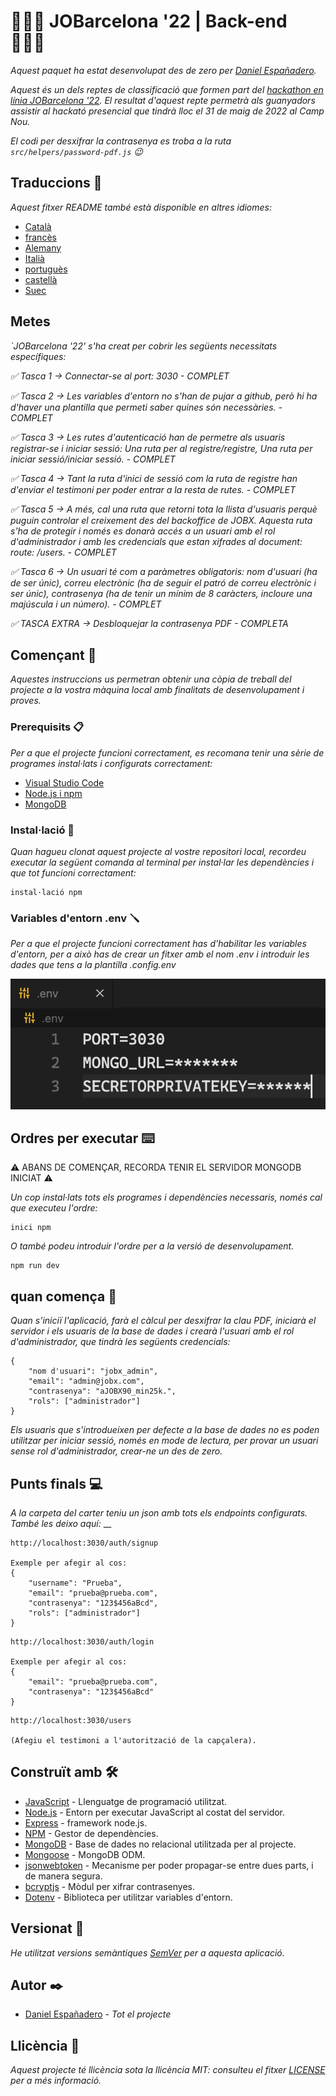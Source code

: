 # 👨🏻‍💻 JOBarcelona '22 | Back-end 👨🏻‍💻

_Aquest paquet ha estat desenvolupat des de zero per [Daniel Españadero](https://github.com/DanielEspanadero)._

_Aquest és un dels reptes de classificació que formen part del [hackathon en línia JOBarcelona '22](https://nuwe.io/challenge/jobarcelona-'22-back-end). El resultat d'aquest repte permetrà als guanyadors assistir al hackató presencial que tindrà lloc el 31 de maig de 2022 al Camp Nou._

_El codi per desxifrar la contrasenya es troba a la ruta `src/helpers/password-pdf.js` 😉_

## Traduccions 💬

_Aquest fitxer README també està disponible en altres idiomes:_
- [Català](https://github.com/DanielEspanadero/hackathon-jobarcelona22-back-javascript/blob/main/docs/README-cat.md)
- [francès](https://github.com/DanielEspanadero/hackathon-jobarcelona22-back-javascript/blob/main/docs/README-fr.md)
- [Alemany](https://github.com/DanielEspanadero/hackathon-jobarcelona22-back-javascript/blob/main/docs/README-de.md)
- [Italià](https://github.com/DanielEspanadero/hackathon-jobarcelona22-back-javascript/blob/main/docs/README-it.md)
- [portuguès](https://github.com/DanielEspanadero/hackathon-jobarcelona22-back-javascript/blob/main/docs/README-pt.md)
- [castellà](https://github.com/DanielEspanadero/hackathon-jobarcelona22-back-javascript/blob/main/docs/README-es.md)
- [Suec](https://github.com/DanielEspanadero/hackathon-jobarcelona22-back-javascript/blob/main/docs/README-se.md)

## Metes
_`JOBarcelona '22' s'ha creat per cobrir les següents necessitats específiques:_

_✅ Tasca 1 → Connectar-se al port: 3030 - COMPLET_

_✅ Tasca 2 → Les variables d'entorn no s'han de pujar a github, però hi ha d'haver una plantilla que permeti saber quines són necessàries. - COMPLET_

_✅ Tasca 3 → Les rutes d'autenticació han de permetre als usuaris registrar-se i iniciar sessió: Una ruta per al registre/registre, Una ruta per iniciar sessió/iniciar sessió. - COMPLET_

_✅ Tasca 4 → Tant la ruta d'inici de sessió com la ruta de registre han d'enviar el testimoni per poder entrar a la resta de rutes. - COMPLET_

_✅ Tasca 5 → A més, cal una ruta que retorni tota la llista d'usuaris perquè puguin controlar el creixement des del backoffice de JOBX. Aquesta ruta s'ha de protegir i només es donarà accés a un usuari amb el rol d'administrador i amb les credencials que estan xifrades al document: route: /users. - COMPLET_

_✅ Tasca 6 → Un usuari té com a paràmetres obligatoris: nom d'usuari (ha de ser únic), correu electrònic (ha de seguir el patró de correu electrònic i ser únic), contrasenya (ha de tenir un mínim de 8 caràcters, incloure una majúscula i un número). - COMPLET_

_✅ TASCA EXTRA → Desbloquejar la contrasenya PDF - COMPLETA_

## Començant 🚀

_Aquestes instruccions us permetran obtenir una còpia de treball del projecte a la vostra màquina local amb finalitats de desenvolupament i proves._

### Prerequisits 📋

_Per a que el projecte funcioni correctament, es recomana tenir una sèrie de programes instal·lats i configurats correctament:_
- [Visual Studio Code](https://code.visualstudio.com/download)
- [Node.js i npm](https://nodejs.org/es/)
- [MongoDB](https://docs.mongodb.com/manual/installation/)

### Instal·lació 🔧

_Quan hagueu clonat aquest projecte al vostre repositori local, recordeu executar la següent comanda al terminal per instal·lar les dependències i que tot funcioni correctament:_
```
instal·lació npm
```

### Variables d'entorn .env 🪛

_Per a que el projecte funcioni correctament has d'habilitar les variables d'entorn, per a això has de crear un fitxer amb el nom .env i introduir les dades que tens a la plantilla .config.env_

![Demo](https://github.com/DanielEspanadero/hackathon-jobarcelona22-back-javascript/blob/main/docs/env.png)

## Ordres per executar ⌨️

⚠️ ABANS DE COMENÇAR, RECORDA TENIR EL SERVIDOR MONGODB INICIAT ⚠️

_Un cop instal·lats tots els programes i dependències necessaris, només cal que executeu l'ordre:_
```
inici npm
```
_O també podeu introduir l'ordre per a la versió de desenvolupament._
```
npm run dev
```

## quan comença 🤔
_Quan s'iniciï l'aplicació, farà el càlcul per desxifrar la clau PDF, iniciarà el servidor i els usuaris de la base de dades i crearà l'usuari amb el rol d'administrador, que tindrà les següents credencials:_
```
{
    "nom d'usuari": "jobx_admin",
    "email": "admin@jobx.com",
    "contrasenya": "aJOBX90_min25k.",
    "rols": ["administrador"]
}
```
_Els usuaris que s'introdueixen per defecte a la base de dades no es poden utilitzar per iniciar sessió, només en mode de lectura, per provar un usuari sense rol d'administrador, crear-ne un des de zero._

## Punts finals 💻

_A la carpeta del carter teniu un json amb tots els endpoints configurats._
_També les deixo aquí:_
__
```
http://localhost:3030/auth/signup

Exemple per afegir al cos:
{
    "username": "Prueba",
    "email": "prueba@prueba.com",
    "contrasenya": "123$456aBcd",
    "rols": ["administrador"]
}
```
```
http://localhost:3030/auth/login

Exemple per afegir al cos:
{
    "email": "prueba@prueba.com",
    "contrasenya": "123$456aBcd"
}
```
```
http://localhost:3030/users

(Afegiu el testimoni a l'autorització de la capçalera).
```

## Construït amb 🛠️

* [JavaScript](https://developer.mozilla.org/es/docs/Web/JavaScript) - Llenguatge de programació utilitzat.
* [Node.js](https://nodejs.org/es/docs/) - Entorn per executar JavaScript al costat del servidor.
* [Express](https://www.npmjs.com/package/express) - framework node.js.
* [NPM](https://www.npmjs.com/) - Gestor de dependències.
* [MongoDB](https://docs.mongodb.com/) - Base de dades no relacional utilitzada per al projecte.
* [Mongoose](https://mongoosejs.com/docs/guide.html) - MongoDB ODM.
* [jsonwebtoken](https://www.npmjs.com/package/jsonwebtoken) - Mecanisme per poder propagar-se entre dues parts, i de manera segura.
* [bcryptjs](https://www.npmjs.com/package/bcryptjs) - Mòdul per xifrar contrasenyes.
* [Dotenv](https://www.npmjs.com/package/dotenv) - Biblioteca per utilitzar variables d'entorn.

## Versionat 📌

_He utilitzat versions semàntiques [SemVer](http://semver.org/) per a aquesta aplicació._

## Autor ✒️

* [Daniel Españadero](https://github.com/DanielEspanadero) - *Tot el projecte*

## Llicència 📄

_Aquest projecte té llicència sota la llicència MIT: consulteu el fitxer [LICENSE](https://github.com/DanielEspanadero/hackathon-jobarcelona22-back-javascript/blob/main/LICENSE) per a més informació._